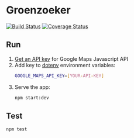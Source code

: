 # Groenzoeker

[![Build Status](https://travis-ci.org/stadbron/groenzoeker.svg?branch=master)](https://travis-ci.org/stadbron/groenzoeker) [![Coverage Status](https://coveralls.io/repos/github/stadbron/groenzoeker/badge.svg?branch=master)](https://coveralls.io/github/stadbron/groenzoeker?branch=master)


## Run

1. [Get an API key](https://developers.google.com/maps/documentation/javascript/get-api-key) for Google Maps Javascript API
1. Add key to [dotenv](https://github.com/motdotla/dotenv) environment variables:
   ```bash
   GOOGLE_MAPS_API_KEY=[YOUR-API-KEY]
   ```
1. Serve the app:
   ```bash
   npm start:dev
   ```


## Test

```bash
npm test
```
